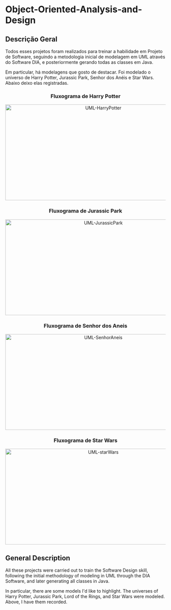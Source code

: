# Object-Oriented-Analysis-and-Design
## Descrição Geral

Todos esses projetos foram realizados para treinar a habilidade em Projeto de Software, seguindo a metodologia inicial de modelagem em UML através do Software DIA, e posteriormente gerando todas as classes em Java.

Em particular, há modelagens que gosto de destacar. Foi modelado o universo de Harry Potter, Jurassic Park, Senhor dos Anéis e Star Wars. Abaixo deixo elas registradas.

<div align="center">
  
### Fluxograma de Harry Potter
<img alt="UML-HarryPotter" src="https://i.imgur.com/4C4swui.png" width="600" height="300">

### Fluxograma de Jurassic Park
<img alt="UML-JurassicPark" src="https://i.imgur.com/AveyW1f.png" width="600" height="300">

### Fluxograma de Senhor dos Aneis
<img alt="UML-SenhorAneis" src="https://i.imgur.com/xd3pkBB.png" width="600" height="300">

### Fluxograma de Star Wars
<img alt="UML-starWars" src="https://i.imgur.com/JmhGehl.png" width="600" height="300">

</div>

## General Description

All these projects were carried out to train the Software Design skill, following the initial methodology of modeling in UML through the DIA Software, and later generating all classes in Java.

In particular, there are some models I'd like to highlight. The universes of Harry Potter, Jurassic Park, Lord of the Rings, and Star Wars were modeled. Above, I have them recorded.
